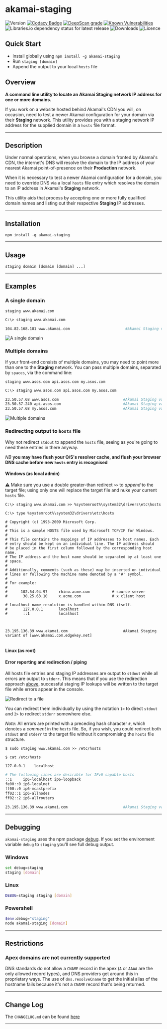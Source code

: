 # akamai-staging

![Version](https://img.shields.io/npm/v/akamai-staging.svg?style=plastic)
[![Codacy Badge](https://app.codacy.com/project/badge/Grade/26159c659fcf42b3be8e17b712ca28bf)](https://www.codacy.com/gh/markSmurphy/akamai-staging/dashboard?utm_source=github.com&amp;utm_medium=referral&amp;utm_content=markSmurphy/akamai-staging&amp;utm_campaign=Badge_Grade)
[![DeepScan grade](https://deepscan.io/api/teams/11497/projects/14396/branches/266781/badge/grade.svg)](https://deepscan.io/dashboard#view=project&tid=11497&pid=14396&bid=266781)
[![Known Vulnerabilities](https://snyk.io/test/npm/akamai-staging/badge.svg)](https://snyk.io/test/npm/akamai-staging)
![Libraries.io dependency status for latest release](https://img.shields.io/librariesio/release/npm/akamai-staging.svg?style=plastic)
![Downloads](https://img.shields.io/npm/dm/akamai-staging.svg?style=plastic)
![Licence](https://img.shields.io/npm/l/akamai-staging.svg?style=plastic)

## Quick Start

- Install globally using `npm install -g akamai-staging`
- Run `staging [domain]`
- Append the output to your local `hosts` file

## Overview

**A command line utility to locate an Akamai Staging network IP address for one or more domains.**

If you work on a website hosted behind Akamai's CDN you will, on occasion, need to test a newer Akamai configuration for your domain via their **Staging** network.  This utility provides you with a staging network IP address for the supplied domain in a `hosts` file format.

---

## Description

Under normal operations, when you browse a domain fronted by Akamai's CDN, the internet's DNS will resolve the domain to the IP address of your nearest Akamai point-of-presence on their **Production** network.

When it is necessary to test a newer Akamai configuration for a domain, you need to override DNS via a local `hosts` file entry which resolves the domain to an IP address in Akamai's **Staging** network.

This utility aids that process by accepting one or more fully qualified domain names and listing out their respective **Staging** IP addresses.

---

## Installation

`npm install -g akamai-staging`

---

## Usage

`staging domain [domain [domain] ...]`

---

## Examples

### A single domain

`staging www.akamai.com`

```bash
C:\> staging www.akamai.com

104.82.168.181 www.akamai.com                         #Akamai Staging variant of [www.akamai.com.edgekey.net]

```

![A single domain](https://marksmurphy.github.io/img/akamai-staging.single-domain.gif)

### Multiple domains

If your front-end consists of multiple domains, you may need to point more than one to the **Staging** network.  You can pass multiple domains, separated by `spaces`, via the command line:

`staging www.asos.com api.asos.com my.asos.com`

```bash
C:\> staging www.asos.com api.asos.com my.asos.com

23.50.57.68 www.asos.com                             #Akamai Staging variant of [snir.www.asos.com.v4.edgekey.net]
23.50.57.240 api.asos.com                            #Akamai Staging variant of [snir.asos.com.v4.edgekey.net]
23.50.57.68 my.asos.com                              #Akamai Staging variant of [snir.www.asos.com.v4.edgekey.net]

```

![Multiple domains](https://marksmurphy.github.io/img/akamai-staging.multiple-domains.gif)

### Redirecting output to `hosts` file

Why not redirect `stdout` to append the `hosts` file, seeing as you're going to need these entries in there anyway.

*NB* **you may have flush your O/S's resolver cache, and flush your browser DNS cache before new `hosts` entry is recognised**

#### Windows (as local admin)

⚠ Make sure you use a double greater-than redirect `>>` to *append* to the target file; using only one will replace the target file and nuke your current `hosts` file.

`C:\> staging www.akamai.com >> %systemroot%\system32\drivers\etc\hosts`

`C:\> type %systemroot%\system32\drivers\etc\hosts`

```text
# Copyright (c) 1993-2009 Microsoft Corp.
#
# This is a sample HOSTS file used by Microsoft TCP/IP for Windows.
#
# This file contains the mappings of IP addresses to host names. Each
# entry should be kept on an individual line. The IP address should
# be placed in the first column followed by the corresponding host name.
# The IP address and the host name should be separated by at least one
# space.
#
# Additionally, comments (such as these) may be inserted on individual
# lines or following the machine name denoted by a '#' symbol.
#
# For example:
#
#      102.54.94.97     rhino.acme.com          # source server
#       38.25.63.10     x.acme.com              # x client host

# localhost name resolution is handled within DNS itself.
#       127.0.0.1       localhost
#       ::1             localhost



23.195.136.39 www.akamai.com                         #Akamai Staging variant of [www.akamai.com.edgekey.net]


```

#### Linux (as root)

#### Error reporting and redirection / piping

All hosts file entries and staging IP addresses are output to `stdout` while all errors are output to `stderr`.
This means that if you use the redirection approach [above](#redirecting-output-to-hosts-file), successful staging IP lookups will be written to the target file while errors appear in the console.

![Redirect to a file](https://marksmurphy.github.io/img/akamai-staging.redirect-to-file.gif)

You can redirect them individually by using the notation `1>` to direct `stdout` and `2>` to redirect `stderr` somewhere else.

*Note*: All errors are printed with a preceding hash character `#`, which denotes a *comment* in the `hosts` file. So, if you wish, you could redirect both `stdout` and `stderr` to the target file without it compromising the `hosts` file structure.

`$ sudo staging www.akamai.com >> /etc/hosts`

`$ cat /etc/hosts`

```bash
127.0.0.1    localhost

# The following lines are desirable for IPv6 capable hosts
::1     ip6-localhost ip6-loopback
fe00::0 ip6-localnet
ff00::0 ip6-mcastprefix
ff02::1 ip6-allnodes
ff02::2 ip6-allrouters

23.195.136.39 www.akamai.com                         #Akamai Staging variant of [www.akamai.com.edgekey.net]

```

---

## Debugging

`akamai-staging` uses the npm package [debug](https://www.npmjs.com/package/debug "www.npmjs.com").  If you set the environment variable `debug` to `staging` you'll see full debug output.

### Windows

```bash
set debug=staging
staging [domain]
```

### Linux

```bash
DEBUG=staging staging [domain]
```

### Powershell

```bash
$env:debug="staging"
node akamai-staging [domain]
```

---

## Restrictions

### Apex domains are not currently supported

DNS standards do not allow a `CNAME` record in the apex (`A` or `AAAA` are the only allowed record types), and DNS providers get around this in proprietary ways.  The use of `dns.resolveCname` to get the initial alias of the hostname fails because it's not a `CNAME` record that's being returned.

---

## Change Log

The `CHANGELOG.md` can be found [here](./CHANGELOG.md)

---
